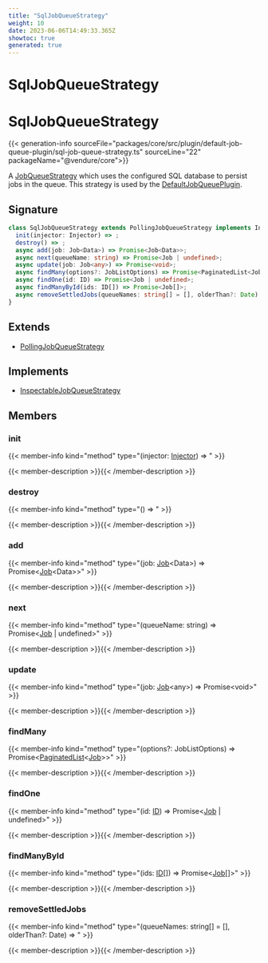 ```yaml
---
title: "SqlJobQueueStrategy"
weight: 10
date: 2023-06-06T14:49:33.365Z
showtoc: true
generated: true
---
```

<!-- This file was generated from the Vendure source. Do not modify. Instead, re-run the "docs:build" script -->

# SqlJobQueueStrategy
<div class="symbol">


# SqlJobQueueStrategy

{{< generation-info sourceFile="packages/core/src/plugin/default-job-queue-plugin/sql-job-queue-strategy.ts" sourceLine="22" packageName="@vendure/core">}}

A <a href='/typescript-api/job-queue/job-queue-strategy#jobqueuestrategy'>JobQueueStrategy</a> which uses the configured SQL database to persist jobs in the queue.
This strategy is used by the <a href='/typescript-api/job-queue/default-job-queue-plugin#defaultjobqueueplugin'>DefaultJobQueuePlugin</a>.

## Signature

```TypeScript
class SqlJobQueueStrategy extends PollingJobQueueStrategy implements InspectableJobQueueStrategy {
  init(injector: Injector) => ;
  destroy() => ;
  async add(job: Job<Data>) => Promise<Job<Data>>;
  async next(queueName: string) => Promise<Job | undefined>;
  async update(job: Job<any>) => Promise<void>;
  async findMany(options?: JobListOptions) => Promise<PaginatedList<Job>>;
  async findOne(id: ID) => Promise<Job | undefined>;
  async findManyById(ids: ID[]) => Promise<Job[]>;
  async removeSettledJobs(queueNames: string[] = [], olderThan?: Date) => ;
}
```
## Extends

 * <a href='/typescript-api/job-queue/polling-job-queue-strategy#pollingjobqueuestrategy'>PollingJobQueueStrategy</a>


## Implements

 * <a href='/typescript-api/job-queue/inspectable-job-queue-strategy#inspectablejobqueuestrategy'>InspectableJobQueueStrategy</a>


## Members

### init

{{< member-info kind="method" type="(injector: <a href='/typescript-api/common/injector#injector'>Injector</a>) => "  >}}

{{< member-description >}}{{< /member-description >}}

### destroy

{{< member-info kind="method" type="() => "  >}}

{{< member-description >}}{{< /member-description >}}

### add

{{< member-info kind="method" type="(job: <a href='/typescript-api/job-queue/job#job'>Job</a>&#60;Data&#62;) => Promise&#60;<a href='/typescript-api/job-queue/job#job'>Job</a>&#60;Data&#62;&#62;"  >}}

{{< member-description >}}{{< /member-description >}}

### next

{{< member-info kind="method" type="(queueName: string) => Promise&#60;<a href='/typescript-api/job-queue/job#job'>Job</a> | undefined&#62;"  >}}

{{< member-description >}}{{< /member-description >}}

### update

{{< member-info kind="method" type="(job: <a href='/typescript-api/job-queue/job#job'>Job</a>&#60;any&#62;) => Promise&#60;void&#62;"  >}}

{{< member-description >}}{{< /member-description >}}

### findMany

{{< member-info kind="method" type="(options?: JobListOptions) => Promise&#60;<a href='/typescript-api/common/paginated-list#paginatedlist'>PaginatedList</a>&#60;<a href='/typescript-api/job-queue/job#job'>Job</a>&#62;&#62;"  >}}

{{< member-description >}}{{< /member-description >}}

### findOne

{{< member-info kind="method" type="(id: <a href='/typescript-api/common/id#id'>ID</a>) => Promise&#60;<a href='/typescript-api/job-queue/job#job'>Job</a> | undefined&#62;"  >}}

{{< member-description >}}{{< /member-description >}}

### findManyById

{{< member-info kind="method" type="(ids: <a href='/typescript-api/common/id#id'>ID</a>[]) => Promise&#60;<a href='/typescript-api/job-queue/job#job'>Job</a>[]&#62;"  >}}

{{< member-description >}}{{< /member-description >}}

### removeSettledJobs

{{< member-info kind="method" type="(queueNames: string[] = [], olderThan?: Date) => "  >}}

{{< member-description >}}{{< /member-description >}}


</div>
